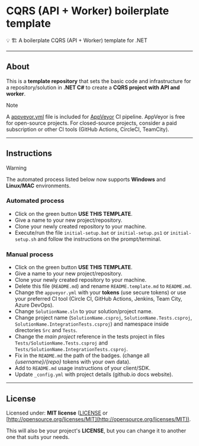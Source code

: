 # CQRS (API + Worker) boilerplate template

💡 🏗️ A boilerplate CQRS (API + Worker) template for .NET

---

## About

This is a **template repository** that sets the basic code and infrastructure for a repository/solution in **.NET C#** to create a **CQRS project with API and worker**.

> [!Note]
>
> A [appveyor.yml](appveyor.yml) file is included for [AppVeyor](https://www.appveyor.com/) CI pipeline.
> AppVeyor is free for open-source projects.
> For closed-source projects, consider a paid subscription or other CI tools (GitHub Actions, CircleCI, TeamCity).

---

## Instructions

> [!Warning]
>
> The automated process listed below now supports **Windows** and **Linux/MAC** environments.

### Automated process

- Click on the green button **USE THIS TEMPLATE**.
- Give a name to your new project/repository.
- Clone your newly created repository to your machine.
- Execute/run the file `initial-setup.bat` or `initial-setup.ps1` or `initial-setup.sh` and follow the instructions on the prompt/terminal.

### Manual process

- Click on the green button **USE THIS TEMPLATE**.
- Give a name to your new project/repository.
- Clone your newly created repository to your machine.
- Delete this file (`README.md`) and rename `README.template.md` to `README.md`.
- Change the `appveyor.yml` with your **tokens** (use secure tokens) or use your preferred CI tool (Circle CI, GitHub Actions, Jenkins, Team City, Azure DevOps).
- Change `SolutionName.sln` to your solution/project name.
- Change project name (`SolutionName.csproj`, `SolutionName.Tests.csproj`, `SolutionName.IntegrationTests.csproj`) and namespace inside directories `Src` and `Tests`.
- Change the *main project* reference in the tests project in files `Tests/SolutionName.Tests.csproj` and `Tests/SolutionName.IntegrationTests.csproj`.
- Fix in the `README.md` the path of the badges. (change all *{username}/{repo}* tokens with your own data).
- Add to `README.md` usage instructions of your client/SDK.
- Update `_config.yml` with project details (github.io docs website).

---

## License

Licensed under: **MIT license** ([LICENSE](https://github.com/guibranco/cqrs-boilerplate-dotnet/blob/main/LICENSE) or [http://opensource.org/licenses/MIT](http://opensource.org/licenses/MIT)).

This will also be your project's **LICENSE**, but you can change it to another one that suits your needs.
